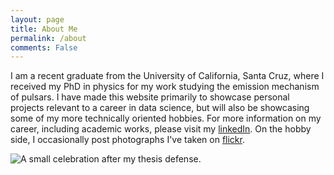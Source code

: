 ```yaml
---
layout: page
title: About Me
permalink: /about
comments: False
---
```


I am a recent graduate from the University of California, Santa Cruz, where I received my PhD in physics for my work studying the emission mechanism of pulsars. I have made this website primarily to showcase personal projects relevant to a career in data science, but will also be showcasing some of my more technically oriented hobbies. For more information on my career, including academic works, please visit my [linkedIn](https://www.linkedin.com/in/limyansky/). On the hobby side, I occasionally post photographs I've taken on [flickr](https://www.flickr.com/photos/193944838@N06/).


![A small celebration after my thesis defense.](/assets/Post_Defense.jpg)
